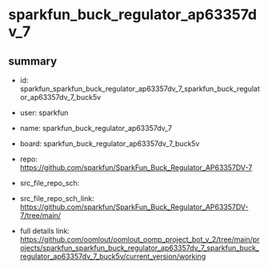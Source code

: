 # sparkfun_buck_regulator_ap63357dv_7
 
## summary 
* id: sparkfun_sparkfun_buck_regulator_ap63357dv_7_sparkfun_buck_regulator_ap63357dv_7_buck5v
* user: sparkfun
* name: sparkfun_buck_regulator_ap63357dv_7
* board: sparkfun_buck_regulator_ap63357dv_7_buck5v
* repo: https://github.com/sparkfun/SparkFun_Buck_Regulator_AP63357DV-7



* src_file_repo_sch: 
* src_file_repo_sch_link: https://github.com/sparkfun/SparkFun_Buck_Regulator_AP63357DV-7/tree/main/
* full details link: https://github.com/oomlout/oomlout_oomp_project_bot_v_2/tree/main/projects/sparkfun_sparkfun_buck_regulator_ap63357dv_7_sparkfun_buck_regulator_ap63357dv_7_buck5v/current_version/working  







